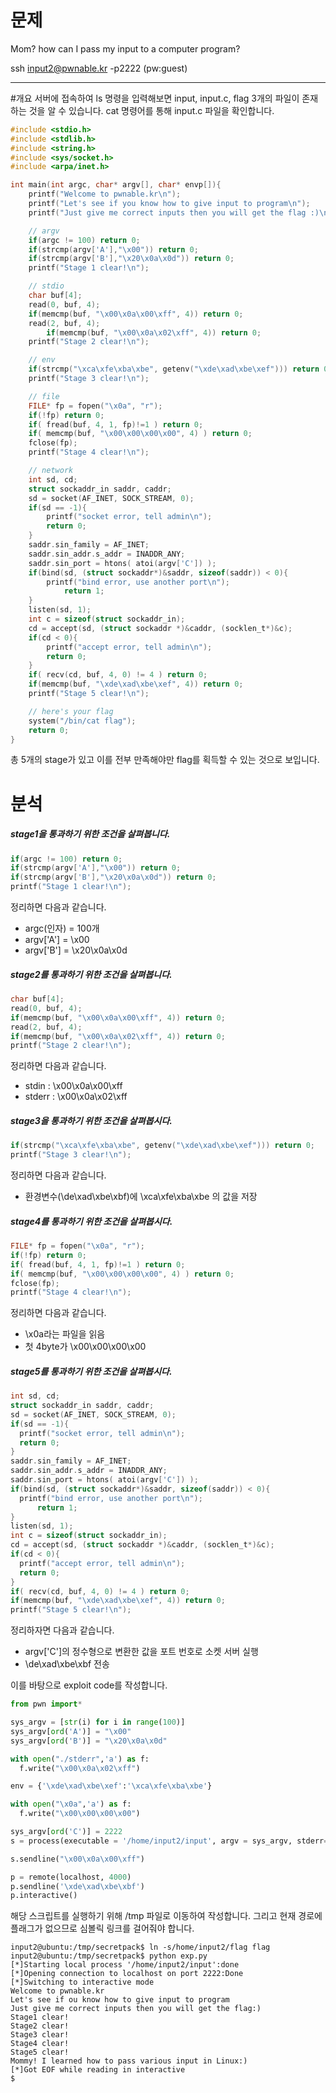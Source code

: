 # 문제
Mom? how can I pass my input to a computer program?

ssh input2@pwnable.kr -p2222 (pw:guest)

---
#개요
서버에 접속하여 ls 명령을 입력해보면 input, input.c, flag 3개의 파일이 존재하는 것을 알 수 있습니다. cat 명령어를 통해 input.c 파일을 확인합니다.
```c
#include <stdio.h>
#include <stdlib.h>
#include <string.h>
#include <sys/socket.h>
#include <arpa/inet.h>

int main(int argc, char* argv[], char* envp[]){
	printf("Welcome to pwnable.kr\n");
	printf("Let's see if you know how to give input to program\n");
	printf("Just give me correct inputs then you will get the flag :)\n");

	// argv
	if(argc != 100) return 0;
	if(strcmp(argv['A'],"\x00")) return 0;
	if(strcmp(argv['B'],"\x20\x0a\x0d")) return 0;
	printf("Stage 1 clear!\n");

	// stdio
	char buf[4];
	read(0, buf, 4);
	if(memcmp(buf, "\x00\x0a\x00\xff", 4)) return 0;
	read(2, buf, 4);
        if(memcmp(buf, "\x00\x0a\x02\xff", 4)) return 0;
	printf("Stage 2 clear!\n");

	// env
	if(strcmp("\xca\xfe\xba\xbe", getenv("\xde\xad\xbe\xef"))) return 0;
	printf("Stage 3 clear!\n");

	// file
	FILE* fp = fopen("\x0a", "r");
	if(!fp) return 0;
	if( fread(buf, 4, 1, fp)!=1 ) return 0;
	if( memcmp(buf, "\x00\x00\x00\x00", 4) ) return 0;
	fclose(fp);
	printf("Stage 4 clear!\n");

	// network
	int sd, cd;
	struct sockaddr_in saddr, caddr;
	sd = socket(AF_INET, SOCK_STREAM, 0);
	if(sd == -1){
		printf("socket error, tell admin\n");
		return 0;
	}
	saddr.sin_family = AF_INET;
	saddr.sin_addr.s_addr = INADDR_ANY;
	saddr.sin_port = htons( atoi(argv['C']) );
	if(bind(sd, (struct sockaddr*)&saddr, sizeof(saddr)) < 0){
		printf("bind error, use another port\n");
    		return 1;
	}
	listen(sd, 1);
	int c = sizeof(struct sockaddr_in);
	cd = accept(sd, (struct sockaddr *)&caddr, (socklen_t*)&c);
	if(cd < 0){
		printf("accept error, tell admin\n");
		return 0;
	}
	if( recv(cd, buf, 4, 0) != 4 ) return 0;
	if(memcmp(buf, "\xde\xad\xbe\xef", 4)) return 0;
	printf("Stage 5 clear!\n");

	// here's your flag
	system("/bin/cat flag");
	return 0;
}
```
총 5개의 stage가 있고 이를 전부 만족해야만 flag를 획득할 수 있는 것으로 보입니다.

# 분석
##### stage1을 통과하기 위한 조건을 살펴봅니다.
```c
if(argc != 100) return 0;
if(strcmp(argv['A'],"\x00")) return 0;
if(strcmp(argv['B'],"\x20\x0a\x0d")) return 0;
printf("Stage 1 clear!\n");
```
정리하면 다음과 같습니다.
* argc(인자) = 100개
* argv['A'] = \x00
* argv['B'] = \x20\x0a\x0d  

##### stage2를 통과하기 위한 조건을 살펴봅니다.  
```c
char buf[4];
read(0, buf, 4);
if(memcmp(buf, "\x00\x0a\x00\xff", 4)) return 0;
read(2, buf, 4);
if(memcmp(buf, "\x00\x0a\x02\xff", 4)) return 0;
printf("Stage 2 clear!\n");
```
정리하면 다음과 같습니다.
* stdin : \x00\x0a\x00\xff
* stderr : \x00\x0a\x02\xff

##### stage3을 통과하기 위한 조건을 살펴봅시다.
```c
if(strcmp("\xca\xfe\xba\xbe", getenv("\xde\xad\xbe\xef"))) return 0;
printf("Stage 3 clear!\n");
```
정리하면 다음과 같습니다.
* 환경변수(\de\xad\xbe\xbf)에 \xca\xfe\xba\xbe 의 값을 저장

##### stage4를 통과하기 위한 조건을 살펴봅시다.
```c
FILE* fp = fopen("\x0a", "r");
if(!fp) return 0;
if( fread(buf, 4, 1, fp)!=1 ) return 0;
if( memcmp(buf, "\x00\x00\x00\x00", 4) ) return 0;
fclose(fp);
printf("Stage 4 clear!\n");
```
정리하면 다음과 같습니다.
* \x0a라는 파일을 읽음
* 첫 4byte가 \x00\x00\x00\x00

##### stage5를 통과하기 위한 조건을 살펴봅시다.
```c
int sd, cd;
struct sockaddr_in saddr, caddr;
sd = socket(AF_INET, SOCK_STREAM, 0);
if(sd == -1){
  printf("socket error, tell admin\n");
  return 0;
}
saddr.sin_family = AF_INET;
saddr.sin_addr.s_addr = INADDR_ANY;
saddr.sin_port = htons( atoi(argv['C']) );
if(bind(sd, (struct sockaddr*)&saddr, sizeof(saddr)) < 0){
  printf("bind error, use another port\n");
      return 1;
}
listen(sd, 1);
int c = sizeof(struct sockaddr_in);
cd = accept(sd, (struct sockaddr *)&caddr, (socklen_t*)&c);
if(cd < 0){
  printf("accept error, tell admin\n");
  return 0;
}
if( recv(cd, buf, 4, 0) != 4 ) return 0;
if(memcmp(buf, "\xde\xad\xbe\xef", 4)) return 0;
printf("Stage 5 clear!\n");
```
정리하자면 다음과 같습니다.
* argv['C']의 정수형으로 변환한 값을 포트 번호로 소켓 서버 실행
* \de\xad\xbe\xbf 전송

이를 바탕으로 exploit code를 작성합니다.
```Python
from pwn import*

sys_argv = [str(i) for i in range(100)]
sys_argv[ord('A')] = "\x00"
sys_argv[ord('B')] = "\x20\x0a\x0d"

with open("./stderr",'a') as f:
  f.write("\x00\x0a\x02\xff")

env = {'\xde\xad\xbe\xef':'\xca\xfe\xba\xbe'}

with open("\x0a",'a') as f:
  f.write("\x00\x00\x00\x00")

sys_argv[ord('C')] = 2222
s = process(executable = '/home/input2/input', argv = sys_argv, stderr=open(./stderr), env = env)

s.sendline("\x00\x0a\x00\xff")

p = remote(localhost, 4000)
p.sendline('\xde\xad\xbe\xbf')
p.interactive()
```
해당 스크립트를 실행하기 위해 /tmp 파일로 이동하여 작성합니다. 그리고 현재 경로에 플래그가 없으므로 심볼릭 링크를 걸어줘야 합니다.
```
input2@ubuntu:/tmp/secretpack$ ln -s/home/input2/flag flag
input2@ubuntu:/tmp/secretpack$ python exp.py
[*]Starting local process '/home/input2/input':done
[*]Opening connection to localhost on port 2222:Done
[*]Switching to interactive mode
Welcome to pwnable.kr
Let's see if ou know how to give input to program
Just give me correct inputs then you will get the flag:)
Stage1 clear!
Stage2 clear!
Stage3 clear!
Stage4 clear!
Stage5 clear!
Mommy! I learned how to pass various input in Linux:)
[*]Got EOF while reading in interactive
$
```
